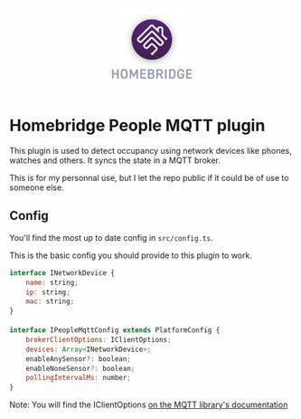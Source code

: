 <p align="center">
    <img src="https://github.com/homebridge/branding/raw/master/logos/homebridge-wordmark-logo-vertical.png" width="150">
</p>

# Homebridge People MQTT plugin

This plugin is used to detect occupancy using network devices like phones, watches and others. It syncs the state in a MQTT broker.

This is for my personnal use, but I let the repo public if it could be of use to someone else.

## Config

You'll find the most up to date config in `src/config.ts`.

This is the basic config you should provide to this plugin to work.

```js
interface INetworkDevice {
    name: string;
    ip: string;
    mac: string;
}

interface IPeopleMqttConfig extends PlatformConfig {
    brokerClientOptions: IClientOptions;
    devices: Array<INetworkDevice>;
    enableAnySensor?: boolean;
    enableNoneSensor?: boolean;
    pollingIntervalMs: number;
}
```

Note: You will find the IClientOptions [on the MQTT library's documentation](https://github.com/mqttjs/MQTT.js/#mqttclientstreambuilder-options)